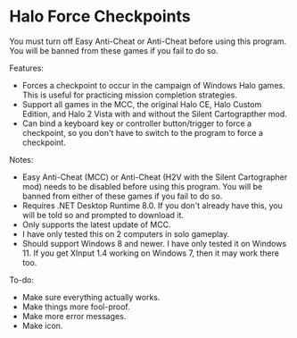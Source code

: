# Halo Force Checkpoints
You must turn off Easy Anti-Cheat or Anti-Cheat before using this program. You will be banned from these games if you fail to do so.

Features:
- Forces a checkpoint to occur in the campaign of Windows Halo games. This is useful for practicing mission completion strategies.
- Support all games in the MCC, the original Halo CE, Halo Custom Edition, and Halo 2 Vista with and without the Silent Cartograpther mod.
- Can bind a keyboard key or controller button/trigger to force a checkpoint, so you don't have to switch to the program to force a checkpoint.

Notes:
- Easy Anti-Cheat (MCC) or Anti-Cheat (H2V with the Silent Cartographer mod) needs to be disabled before using this program. You will be banned from either of these games if you fail to do so.
- Requires .NET Desktop Runtime 8.0. If you don't already have this, you will be told so and prompted to download it.
- Only supports the latest update of MCC.
- I have only tested this on 2 computers in solo gameplay.
- Should support Windows 8 and newer. I have only tested it on Windows 11. If you get XInput 1.4 working on Windows 7, then it may work there too.

To-do:
- Make sure everything actually works.
- Make things more fool-proof.
- Make more error messages.
- Make icon.